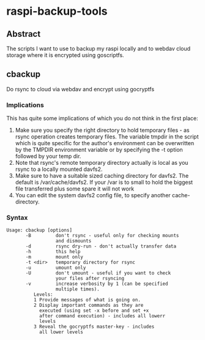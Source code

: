 # raspi-backup-tools
## Abstract
The scripts I want to use to backup my raspi locally and to webdav cloud storage where it is encrypted using goscriptfs.

## cbackup
Do rsync to cloud via webdav and encrypt using gocryptfs

### Implications
This has quite some implications of which you do not
think in the first place:
1. Make sure you specify the right directory to hold temporary files - as rsync operation creates temporary files. The variable tmpdir in the script which is quite specific for the author's environment can be overwritten by the TMPDIR environment variable or by specifying the -t option followed by your temp dir.
1. Note that rsync's remote temporary directory actually is local as you rsync to a locally mounted davfs2.
1. Make sure to have a suitable sized caching directory for davfs2. The default is /var/cache/davfs2. If your /var is to small to hold the biggest file transferred plus some spare it will not work
1. You can edit the system davfs2 config file, to specify another cache-directory.

### Syntax
```
Usage: cbackup [options]
       -B         don't rsync - useful only for checking mounts
                  and dismounts
       -d         rsync dry-run - don't actually transfer data
       -h         this help
       -m         mount only
       -t <dir>   temporary directory for rsync
       -u         umount only
       -U         don't umount - useful if you want to check
                  your files after rsyncing
       -v         increase verbosity by 1 (can be specified 
                  multiple times).
		  Levels:
		  1 Provide messages of what is going on. 
		  2 Display important commands as they are 
		    executed (using set -x before and set +x 
		    after command execution) - includes all lowerr
		    levels
		  3 Reveal the gocryptfs master-key - includes
		    all lower levels
```
